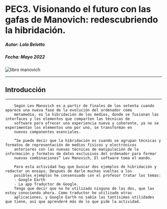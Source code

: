 # PEC3. Visionando el futuro con las gafas de Manovich: redescubriendo la hibridación.
##### Autor: ***Lola Belotto***
##### Fecha: Mayo 2022
![libro manovich](https://user-images.githubusercontent.com/104820395/166888962-618c79b7-cd19-46ef-87d1-ffac616afd5a.jpg)
***
## **Introducción**
***
~~~ 
    Según Lev Manovich es a partir de finales de los setenta cuando aparece una nueva fase de la evolución del ordenador como
    metamedio, es la hibridación de los medios, donde se fusionan las interfaces y los elementos que comparten las técnicas de
    software para ofrecer una experiencia nueva y coherente, ya no se experimentan los elementos uno por uno, se transforman en 
    nuevos componentes esenciales.
~~~
~~~
    “Se puede decir que la hibridación es cuando se agrupan técnicas y formatos de representación de medios físicos y electrónicos
    anteriores con las nuevas técnicas de manipulación de la información y formatos de datos exclusivos del ordenador para formar 
    nuevas combinaciones” Lev Manovich, El software toma el mando.
~~~
~~~
    Para esta actividad hay que buscar dos ejemplos de hibridación y redactar un ensayo. Después de darle muchas vueltas a los
    posibles ejemplos he consensuado con el profesor tratar los temas:
    - Google Earth
    - La app Traductor de Google.
    Tengo que decir que no he utilizado ninguna de las dos, que las estoy conociendo ahora. Como traductor he utilizado otras 
    aplicaciones, y Google Earth no sabía las tantísimas utilidades que tiene, así que aprenderé más de lo que pide la actividad.
~~~
